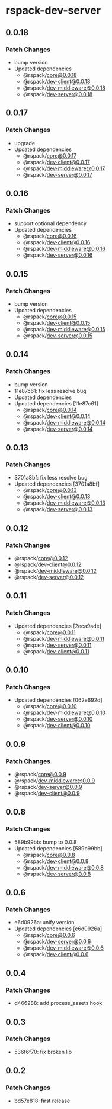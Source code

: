 # rspack-dev-server

## 0.0.18

### Patch Changes

- bump version
- Updated dependencies
  - @rspack/core@0.0.18
  - @rspack/dev-client@0.0.18
  - @rspack/dev-middleware@0.0.18
  - @rspack/dev-server@0.0.18

## 0.0.17

### Patch Changes

- upgrade
- Updated dependencies
  - @rspack/core@0.0.17
  - @rspack/dev-client@0.0.17
  - @rspack/dev-middleware@0.0.17
  - @rspack/dev-server@0.0.17

## 0.0.16

### Patch Changes

- support optional dependency
- Updated dependencies
  - @rspack/core@0.0.16
  - @rspack/dev-client@0.0.16
  - @rspack/dev-middleware@0.0.16
  - @rspack/dev-server@0.0.16

## 0.0.15

### Patch Changes

- bump version
- Updated dependencies
  - @rspack/core@0.0.15
  - @rspack/dev-client@0.0.15
  - @rspack/dev-middleware@0.0.15
  - @rspack/dev-server@0.0.15

## 0.0.14

### Patch Changes

- bump version
- 11e87c61: fix less resolve bug
- Updated dependencies
- Updated dependencies [11e87c61]
  - @rspack/core@0.0.14
  - @rspack/dev-client@0.0.14
  - @rspack/dev-middleware@0.0.14
  - @rspack/dev-server@0.0.14

## 0.0.13

### Patch Changes

- 3701a8bf: fix less resolve bug
- Updated dependencies [3701a8bf]
  - @rspack/core@0.0.13
  - @rspack/dev-client@0.0.13
  - @rspack/dev-middleware@0.0.13
  - @rspack/dev-server@0.0.13

## 0.0.12

### Patch Changes

- @rspack/core@0.0.12
- @rspack/dev-client@0.0.12
- @rspack/dev-middleware@0.0.12
- @rspack/dev-server@0.0.12

## 0.0.11

### Patch Changes

- Updated dependencies [2eca9ade]
  - @rspack/core@0.0.11
  - @rspack/dev-middleware@0.0.11
  - @rspack/dev-server@0.0.11
  - @rspack/dev-client@0.0.11

## 0.0.10

### Patch Changes

- Updated dependencies [062e692d]
  - @rspack/core@0.0.10
  - @rspack/dev-middleware@0.0.10
  - @rspack/dev-server@0.0.10
  - @rspack/dev-client@0.0.10

## 0.0.9

### Patch Changes

- @rspack/core@0.0.9
- @rspack/dev-middleware@0.0.9
- @rspack/dev-server@0.0.9
- @rspack/dev-client@0.0.9

## 0.0.8

### Patch Changes

- 589b99bb: bump to 0.0.8
- Updated dependencies [589b99bb]
  - @rspack/core@0.0.8
  - @rspack/dev-client@0.0.8
  - @rspack/dev-middleware@0.0.8
  - @rspack/dev-server@0.0.8

## 0.0.6

### Patch Changes

- e6d0926a: unify version
- Updated dependencies [e6d0926a]
  - @rspack/core@0.0.6
  - @rspack/dev-server@0.0.6
  - @rspack/dev-middleware@0.0.6
  - @rspack/dev-client@0.0.6

## 0.0.4

### Patch Changes

- d466288: add process_assets hook

## 0.0.3

### Patch Changes

- 536f6f70: fix broken lib

## 0.0.2

### Patch Changes

- bd57e818: first release
